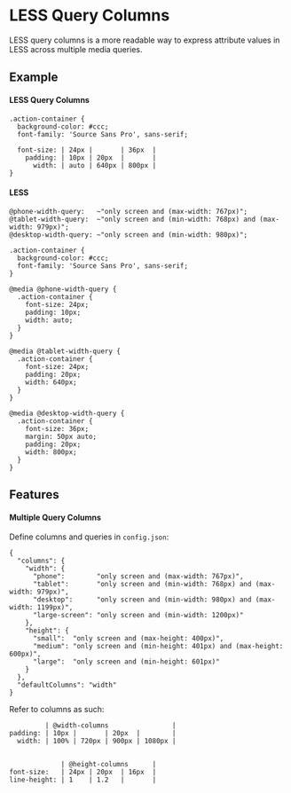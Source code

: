 LESS Query Columns
==================

LESS query columns is a more readable way to express attribute values in LESS
across multiple media queries.

Example
-

#### LESS Query Columns

```
.action-container {
  background-color: #ccc;
  font-family: 'Source Sans Pro', sans-serif;

  font-size: | 24px |       | 36px  |
    padding: | 10px | 20px  |       |
      width: | auto | 640px | 800px |
}
```

#### LESS

```
@phone-width-query:   ~"only screen and (max-width: 767px)";
@tablet-width-query:  ~"only screen and (min-width: 768px) and (max-width: 979px)";
@desktop-width-query: ~"only screen and (min-width: 980px)";

.action-container {
  background-color: #ccc;
  font-family: 'Source Sans Pro', sans-serif;
}

@media @phone-width-query {
  .action-container {
    font-size: 24px;
    padding: 10px;
    width: auto;
  }
}

@media @tablet-width-query {
  .action-container {
    font-size: 24px;
    padding: 20px;
    width: 640px;
  }
}

@media @desktop-width-query {
  .action-container {
    font-size: 36px;
    margin: 50px auto;
    padding: 20px;
    width: 800px;
  }
}
```

Features
-

#### Multiple Query Columns

Define columns and queries in `config.json`:

```
{
  "columns": {
    "width": {
      "phone":        "only screen and (max-width: 767px)",
      "tablet":       "only screen and (min-width: 768px) and (max-width: 979px)",
      "desktop":      "only screen and (min-width: 980px) and (max-width: 1199px)",
      "large-screen": "only screen and (min-width: 1200px)"
    },
    "height": {
      "small":  "only screen and (max-height: 400px)",
      "medium": "only screen and (min-height: 401px) and (max-height: 600px)",
      "large":  "only screen and (min-height: 601px)"
    }
  },
  "defaultColumns": "width"
}
```

Refer to columns as such:

```
         | @width-columns                |
padding: | 10px |       | 20px  |        |
  width: | 100% | 720px | 900px | 1080px |


             | @height-columns      |
font-size:   | 24px | 20px  | 16px  |
line-height: | 1    | 1.2   |       |
```

